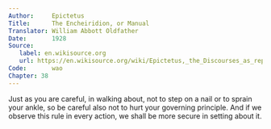 ```yaml
---
Author:     Epictetus  
Title:      The Encheiridion, or Manual  
Translator: William Abbott Oldfather  
Date:       1928  
Source: 
   label: en.wikisource.org
   url: https://en.wikisource.org/wiki/Epictetus,_the_Discourses_as_reported_by_Arrian,_the_Manual,_and_Fragments/Manual 
Code:       wao  
Chapter: 38
---
```


Just as you are careful, in walking about, not to step on a nail or to sprain
your ankle, so be careful also not to hurt your governing principle. And if we
observe this rule in every action, we shall be more secure in setting about it.


